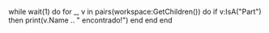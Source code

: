 while wait(1) do
    for _, v in pairs(workspace:GetChildren()) do
        if v:IsA("Part") then
            print(v.Name .. " encontrado!")
        end
    end
end
